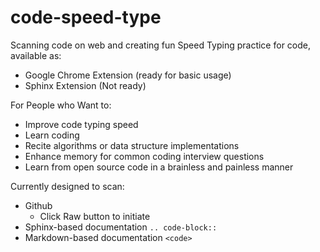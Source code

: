 # code-speed-type
Scanning code on web and creating fun Speed Typing practice for code, available as:
- Google Chrome Extension (ready for basic usage)
- Sphinx Extension (Not ready)

For People who Want to:
- Improve code typing speed
- Learn coding
- Recite algorithms or data structure implementations
- Enhance memory for common coding interview questions
- Learn from open source code in a brainless and painless manner

Currently designed to scan:
- Github
    - Click Raw button to initiate
- Sphinx-based documentation `.. code-block::`
- Markdown-based documentation `<code>`
